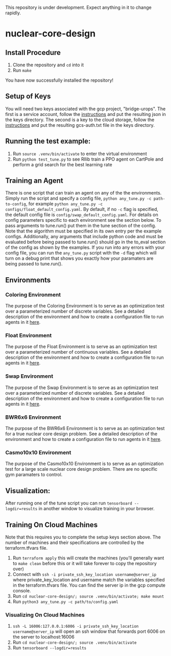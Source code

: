 This repository is under development. Expect anything in it to change rapidly.

# nuclear-core-design
## Install Procedure
1. Clone the repository and `cd` into it 
2. Run `make`

You have now successfully installed the repository!

## Setup of Keys

You will need two keys associated with the gcp project, "bridge-urops". The first is a service account, follow the [instructions](https://cloud.google.com/iam/docs/creating-managing-service-account-keys) and put the resulting json in the keys directory.
The second is a key to the cloud storage, follow the [instructions](https://github.com/s3fs-fuse/s3fs-fuse/wiki/Google-Cloud-Storage#get-credentials) and put the resulting gcs-auth.txt file in the keys directory.

## Running the test example:
1. Run `source .venv/bin/activate` to enter the virtual environment
2. Run `python test_tune.py` to see Rllib train a PPO agent on CartPole and perform a grid search for the best learning rate

## Training an Agent
There is one script that can train an agent on any of the the environments. Simply run the script and specify a config file, `python any_tune.py -c path-to-config`, for example `python any_tune.py -c configs/float_default_config.yaml`. 
By default, if no `-c` flag is specified, the default config file is `config/swap_default_config.yaml`. For details on config parameters specific to each environment see the section below. To pass arguments to tune.run() put them in the
tune section of the config. Note that the algorithm must be specified in its own entry per the example configs. Additionally, any arguments that include python code and must be evaluated before being passed to tune.run() should go in the
to_eval section of the config as shown by the examples. If you run into any errors with your config file, you can run the `any_tune.py` script with the `-d` flag which will turn on a debug print that shows you exactly how your paramaters
are being passed to tune.run().

## Environments
### Coloring Environment

The purpose of the Coloring Environment is to serve as an optimization test over a parameterized number of discrete variables. See a detailed description of the environment and how to create a configuration file to run agents in it [here](colorenv/README.md).

### Float Environment

The purpose of the Float Environment is to serve as an optimization test over a parameterized number of continuous variables. See a detailed description of the environment and how to create a configuration file to run agents in it [here](floatenv/README.md).

### Swap Environment

The purpose of the Swap Environment is to serve as an optimization test over a parameterized number of discrete variables. See a detailed description of the environment and how to create a configuration file to run agents in it [here](swapenv/README.md).

### BWR6x6 Environment

The purpose of the BWR6x6 Environment is to serve as an optimization test for a true nuclear core design problem. See a detailed description of the environment and how to create a configuration file to run agents in it [here](bwr6x6env/README.md).

### Casmo10x10 Environment

The purpose of the Casmo10x10 Environment is to serve as an optimization test for a large scale nuclear core design problem. There are no specific gym paramaters to control. 

## Visualization:
After running one of the tune script you can run `tensorboard --logdir=results` in another window to visualize training in your browser.

## Training On Cloud Machines
Note that this requires you to complete the setup keys section above. The number of machines and their specifications are controlled by the terraform.tfvars file.
1. Run `terraform apply` this will create the machines (you'll generally want to `make clean` before this or it will take forever to copy the repository over)
2. Connect with `ssh -i private_ssh_key_location username@server_ip` where private_key_location and username match the variables specified in the terraform.tfvars file. You can find the server ip in the gcp compute console.
3. Run `cd nuclear-core-design/; source .venv/bin/activate; make mount` 
4. Run `python3 any_tune.py -c path/to/config.yaml`

### Visualizing On Cloud Machines
1. `ssh -L 16006:127.0.0.1:6006 -i private_ssh_key_location username@server_ip` will open an ssh window that forwards port 6006 on the server to localhost:16006
2. Run `cd nuclear-core-design/; source .venv/bin/activate` 
3. Run `tensorboard --logdir=results`
